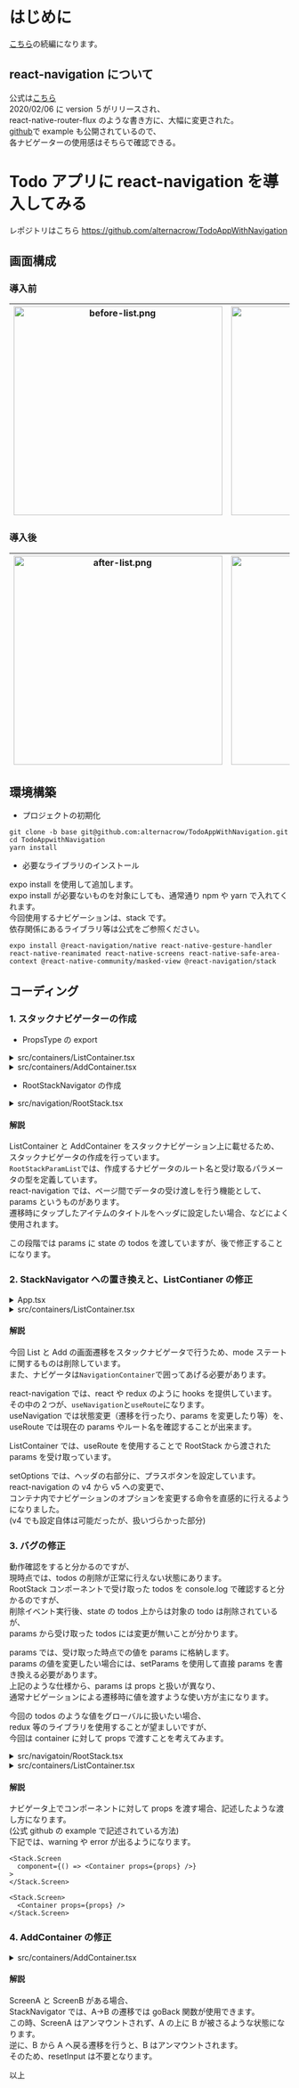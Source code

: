 # はじめに

[こちら](https://github.com/alternacrow/TodoApp)の続編になります。

## react-navigation について

公式は[こちら](https://reactnavigation.org/)  
2020/02/06 に version ５がリリースされ、  
react-native-router-flux のような書き方に、大幅に変更された。  
[github](https://github.com/react-navigation/react-navigation)で example も公開されているので、  
各ナビゲーターの使用感はそちらで確認できる。

# Todo アプリに react-navigation を導入してみる

レポジトリはこちら
https://github.com/alternacrow/TodoAppWithNavigation

## 画面構成

### 導入前

| <img width="375" alt="before-list.png" src="./assets/before-list.png"> | <img width="375" alt="before-add.png" src="./assets/before-add.png"> |
| :--------------------------------------------------------------------: | :------------------------------------------------------------------: |


### 導入後

| <img width="375" alt="after-list.png" src="./assets/after-list.png"> | <img width="375" alt="after-add.png" src="./assets/after-add.png"> |
| :------------------------------------------------------------------: | :----------------------------------------------------------------: |


## 環境構築

- プロジェクトの初期化

```
git clone -b base git@github.com:alternacrow/TodoAppWithNavigation.git
cd TodoAppwithNavigation
yarn install
```

- 必要なライブラリのインストール

expo install を使用して追加します。  
expo install が必要ないものを対象にしても、通常通り npm や yarn で入れてくれます。  
今回使用するナビゲーションは、stack です。  
依存関係にあるライブラリ等は公式をご参照ください。

```
expo install @react-navigation/native react-native-gesture-handler react-native-reanimated react-native-screens react-native-safe-area-context @react-native-community/masked-view @react-navigation/stack
```

## コーディング

### 1. スタックナビゲーターの作成

- PropsType の export

<details><summary>src/containers/ListContainer.tsx</summary><div>

```diff
-type ListContainerProps = {
+export type ListContainerProps = {
   todos: Todo[];
   onPressPlus?: () => void;
   onPressCheck?: (todoId: number) => void;
 };
```

</div></details>

<details><summary>src/containers/AddContainer.tsx</summary><div>

```diff
-type AddContainerProps = {
+export type AddContainerProps = {
   onPressCancel?: () => void;
   onPressAdd?: (title: string, description: string) => void;
 };
```

</div></details>

- RootStackNavigator の作成

<details><summary>src/navigation/RootStack.tsx</summary><div>

```react
import React, { FC } from "react";
import { createStackNavigator } from "@react-navigation/stack";

import ListContainer, { ListContainerProps } from "../containers/ListContainer";
import AddContainer, { AddContainerProps } from "../containers/AddContainer";

export type RootStackParamList = {
  List: ListContainerProps;
  Add: AddContainerProps;
};

const Stack = createStackNavigator<RootStackParamList>();

type RootStackProps = ListContainerProps & AddContainerProps;

const RootStack: FC<RootStackProps> = ({
  todos = [],
  onPressCheck = () => undefined,
  onPressDelete = () => undefined,
  onPressAdd = () => undefined
}) => {
  const ListContainerParams: ListContainerProps = {
    todos,
    onPressCheck,
    onPressDelete
  };
  const AddContainerParams: AddContainerProps = {
    onPressAdd
  };

  return (
    <Stack.Navigator initialRouteName="List">
      <Stack.Screen
        name="List"
        component={ListContainer}
        initialParams={ListContaineParams}
      />
      <Stack.Screen
        name="Add"
        component={AddContainer}
        initialParams={AddContainerParams}
      />
    </Stack.Navigator>
  );
};

export default RootStack;
```

</div></details>

#### 解説

ListContainer と AddContainer をスタックナビゲーション上に載せるため、  
スタックナビゲータの作成を行っています。  
`RootStackParamList`では、作成するナビゲータのルート名と受け取るパラメータの型を定義しています。  
react-navigation では、ページ間でデータの受け渡しを行う機能として、params というものがあります。  
遷移時にタップしたアイテムのタイトルをヘッダに設定したい場合、などによく使用されます。

この段階では params に state の todos を渡していますが、後で修正することになります。

### 2. StackNavigator への置き換えと、ListContianer の修正

<details><summary>App.tsx</summary><div>

- 削除

```diff
-  const [mode, setMode] = useState<Mode>("list");
```

```diff
-  const changeMode = (mode: Mode) => {
-    setMode(mode);
-  };
```

```diff
-  const handlePressPlus = () => {
-    changeMode("add");
-  };
```

```diff
-  const handlePressCancel = () => {
-    changeMode("list");
-  };
```

```diff
-    changeMode("list");
```

- コンポーネントの置き換え

```react
return (
  <Fragment>
    <ListContainer
      todos={todos}
      onPressPlus={handlePressPlus}
      onPressCheck={handlePressCheck}
      onPressDelete={handlePressDelete}
    />
    <Modal visible={mode === "add"} animationType={"slide"}>
      <AddContainer
        onPressCancel={handlePressCancel}
        onPressAdd={handlePressAdd}
      />
    </Modal>
  </Fragment>
);
```

->

```react
return (
  <NavigationContainer>
    <RootStack
      todos={todos}
      onPressCheck={handlePressCheck}
      onPressDelete={handlePressDelete}
      onPressAdd={handlePressAdd}
    />
  </NavigationContainer>
);
```

</div></details>

<details><summary>src/containers/ListContainer.tsx</summary><div>

- import

```react
import { useNavigation, useRoute, RouteProp } from "@react-navigation/native";
import { StackNavigationProp } from "@react-navigation/stack";
import { RootStackParamList } from "../navigation/RootStack";
```

- type

```react
type NavigationProps = StackNavigationProp<RootStackParamList>;
type RouteProps = RouteProp<RootStackParamList, "List">;
```

```diff
 export type ListContainerProps = {
   todos: Todo[];
-  onPressPlus?: () => void;
   onPressCheck?: (todoId: number) => void;
   onPressDelete?: (todoId: number) => void;
 };
```

- props

```diff
-const ListContainer: FC<ListContainerProps> = ({
-  todos = [],
-  onPressPlus = () => undefined,
-  onPressCheck = () => undefined,
-  onPressDelete = () => undefined
-}) => {
+const ListContainer: FC<ListContainerProps> = (
+  {
+    // todos = [],
+    // onPressCheck = () => undefined,
+    // onPressDelete = () => undefined
+  }
+) => {
```

- navigation hooks

```react
const { navigate, setOptions } = useNavigation<NavigationProps>();
const {
  params: { todos, onPressCheck, onPressDelete }
} = useRoute<RouteProps>();
```

- plus button

```react
const handlePressPlus = () => {
  navigate("Add");
};

useEffect(() => {
  setOptions({
    headerRight: () => (
      <IconButton
        type="plus"
        onPress={handlePressPlus}
        style={styles.plus_button}
      />
    )
  });
}, []);
```

- コンポーネントの置き換え

```react
return (
  <SafeAreaView style={styles.safearea}>
    <View style={styles.container}>
      <View style={styles.header_container}>
        <Title>Todo List</Title>
        <IconButton
          type="plus"
          onPress={onPressPlus}
          style={styles.plus_button}
        />
      </View>
      <TodoList
        todos={todos}
        onPressCheck={onPressCheck}
        onPressDelete={onPressDelete}
      />
    </View>
  </SafeAreaView>
);
```

->

```react
return (
  <View style={styles.container}>
    <TodoList
      todos={todos}
      onPressCheck={onPressCheck}
      onPressDelete={onPressDelete}
    />
  </View>
)
```

- style

```react
const styles = StyleSheet.create({
  container: {
    flex: 1,
    backgroundColor: "white"
  },
  header_container: {
    alignItems: "center",
    paddingBottom: 20,
    borderBottomWidth: 1,
    borderColor: "gray"
  },
  todo: {
    borderBottomWidth: 1,
    borderColor: "gray"
  },
  plus_button: {
    marginRight: 30
  }
});
```

</div></details>

#### 解説

今回 List と Add の画面遷移をスタックナビゲータで行うため、mode ステートに関するものは削除しています。  
また、ナビゲータは`NavigationContainer`で囲ってあげる必要があります。

react-navigation では、react や redux のように hooks を提供しています。  
その中の２つが、`useNavigation`と`useRoute`になります。  
useNavigation では状態変更（遷移を行ったり、params を変更したり等）を、  
useRoute では現在の params やルート名を確認することが出来ます。

ListContainer では、useRoute を使用することで RootStack から渡された params を受け取っています。

setOptions では、ヘッダの右部分に、プラスボタンを設定しています。  
react-navigation の v4 から v5 への変更で、  
コンテナ内でナビゲーションのオプションを変更する命令を直感的に行えるようになりました。  
(v4 でも設定自体は可能だったが、扱いづらかった部分)

### 3. バグの修正

動作確認をすると分かるのですが、  
現時点では、todos の削除が正常に行えない状態にあります。  
RootStack コンポーネントで受け取った todos を console.log で確認すると分かるのですが、  
削除イベント実行後、state の todos 上からは対象の todo は削除されているが、  
params から受け取った todos には変更が無いことが分かります。

params では、受け取った時点での値を params に格納します。  
params の値を変更したい場合には、setParams を使用して直接 params を書き換える必要があります。  
上記のような仕様から、params は props と扱いが異なり、  
通常ナビゲーションによる遷移時に値を渡すような使い方が主になります。

今回の todos のような値をグローバルに扱いたい場合、  
redux 等のライブラリを使用することが望ましいですが、  
今回は container に対して props で渡すことを考えてみます。

<details><summary>src/navigatoin/RootStack.tsx</summary><div>

```diff
 export type RootStackParamList = {
-  List: ListContainerProps;
-  Add: AddContainerProps;
+  List: undefined;
+  Add: undefined;
 };
```

```diff
-  const ListContainerParams: ListContainerProps = {
-    todos,
-    onPressCheck,
-    onPressDelete
-  };
-  const AddContainerParams: AddContainerProps = {
-    onPressAdd
-  };
```

```react
return (
  <Stack.Navigator
    initialRouteName="List"
    headerMode="screen"
    screenOptions={{
      headerTitleStyle: styles.header_title
    }}
  >
    <Stack.Screen name="List">
      {() => (
        <ListContainer
          todos={todos}
          onPressCheck={onPressCheck}
          onPressDelete={onPressDelete}
        />
      )}
    </Stack.Screen>
    <Stack.Screen name="Add">
      {() => <AddContainer onPressAdd={onPressAdd} />}
    </Stack.Screen>
  </Stack.Navigator>
);
```

</div></details>

<details><summary>src/containers/ListContainer.tsx</summary><div>

```diff
-const ListContainer: FC<ListContainerProps> = (
-  {
-    // todos = [],
-    // onPressCheck = () => undefined,
-    // onPressDelete = () => undefined
-  }
-) => {
+const ListContainer: FC<ListContainerProps> = ({
+  todos = [],
+  onPressCheck = () => undefined,
+  onPressDelete = () => undefined
+}) => {
```

```diff
-  const {
-    params: { todos, onPressCheck, onPressDelete }
-  } = useRoute<RouteProps>();
```

</div></details>

#### 解説

ナビゲータ上でコンポーネントに対して props を渡す場合、記述したような渡し方になります。  
(公式 github の example で記述されている方法)  
下記では、warning や error が出るようになります。

```react
<Stack.Screen
  component={() => <Container props={props} />}
>
</Stack.Screen>
```

```react
<Stack.Screen>
  <Container props={props} />
</Stack.Screen>

```

### 4. AddContainer の修正

<details><summary>src/containers/AddContainer.tsx</summary><div>

- import

```diff
+import { useNavigation } from "@react-navigation/native";
+import { StackNavigationProp } from "@react-navigation/stack";
+import { RootStackParamList } from "../navigation/RootStack";
```

- type

```diff
+type NavigationProps = StackNavigationProp<RootStackParamList>;
```

- props

```diff
 export type AddContainerProps = {
-  onPressCancel?: () => void;
   onPressAdd?: (title: string, description: string) => void;
 };
```

```diff
 const AddContainer: FC<AddContainerProps> = ({
-  onPressCancel = () => undefined,
   onPressAdd = () => undefined
 }) => {
```

- function,handler

```diff
-  const resetInput = () => {
-    setTitle("");
-    setDescription("");
-  ｝;
+  const { goBack } = useNavigation<NavigationProps>();
+
+  const handlePressAdd = () => {
+    if (!title || !description) return;
+
+    onPressAdd(title, description);
+    goBack();
   };
```

- コンポーネントの置き換え

```react
return (
  <View style={styles.modal}>
    <TextButton onPress={onPressCancel} containerStyle={styles.cancel_button}>
      Cancel
    </TextButton>
    <Title>Add Todo</Title>
    <TextInputOutline
      placeholder="Title"
      value={title}
      onChangeText={text => setTitle(text)}
      style={styles.textinput}
      containerStyle={styles.todo_title}
    />
    <TextInputOutline
      placeholder="Description"
      value={description}
      onChangeText={text => setDescription(text)}
      style={styles.textinput}
      containerStyle={styles.todo_description}
    />
    <View style={styles.add_button}>
      <TextButton
        onPress={() => {
          if (!title || !description) return;

          onPressAdd(title, description);
          resetInput();
        }}
        style={styles.add}
      >
        Add
      </TextButton>
    </View>
  </View>
);
```

->

```react
return (
  <View style={styles.container}>
    <TextInputOutline
      placeholder="Title"
      value={title}
      onChangeText={text => setTitle(text)}
      style={styles.textinput}
      containerStyle={styles.todo_title}
    />
    <TextInputOutline
      placeholder="Description"
      value={description}
      onChangeText={text => setDescription(text)}
      style={styles.textinput}
      containerStyle={styles.todo_description}
    />
    <View style={styles.add_button}>
      <TextButton onPress={handlePressAdd} style={styles.add}>
        Add
      </TextButton>
    </View>
  </View>
);
```

- style

```react
const styles = StyleSheet.create({
  container: {
    flex: 1,
    alignItems: "center",
    justifyContent: "center",
    backgroundColor: "white"
  },
  todo_title: { marginTop: 70 },
  todo_description: { marginTop: 30 },
  textinput: {
    width: 200,
    height: 40,
    fontSize: 24
  },
  cancel_button: {
    position: "absolute",
    top: 60,
    right: 30
  },
  add_button: {
    width: 100,
    height: 50,
    alignItems: "center",
    justifyContent: "center",
    borderRadius: 10,
    backgroundColor: "royalblue",
    marginTop: 50
  },
  add: {
    fontSize: 24,
    color: "white"
  }
});
```

</div></details>

#### 解説

ScreenA と ScreenB がある場合、  
StackNavigator では、A->B の遷移では goBack 関数が使用できます。  
この時、ScreenA はアンマウントされず、A の上に B が被さるような状態になります。  
逆に、B から A へ戻る遷移を行うと、B はアンマウントされます。  
そのため、resetInput は不要となります。

以上
